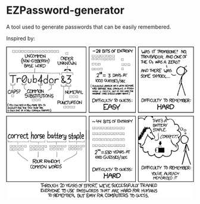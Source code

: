 # EZPassword-generator
A tool used to generate passwords that can be easily remembered.

Inspired by:

![alt text](password_strength.png?)
